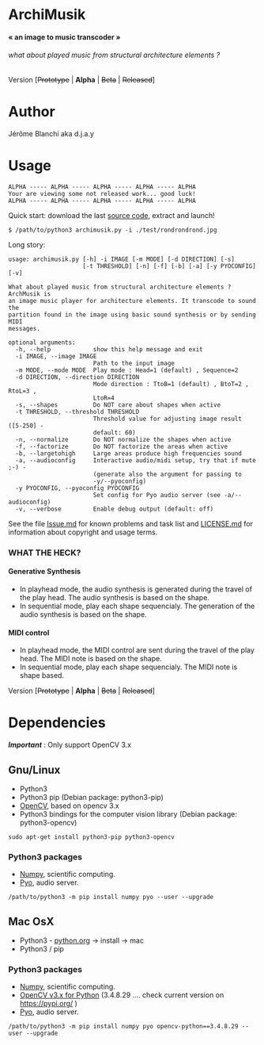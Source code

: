 # ArchiMusik
#### « an image to music transcoder »
###### what about played music from structural architecture elements ?

Version [~~Prototype~~ | __Alpha__ | ~~Beta~~ | ~~Released~~]

# Author
Jérôme Blanchi aka d.j.a.y

# Usage
```
ALPHA ----- ALPHA ----- ALPHA ----- ALPHA ----- ALPHA
Your are viewing some not released work... good luck!
ALPHA ----- ALPHA ----- ALPHA ----- ALPHA ----- ALPHA
```

Quick start:
download the last [source code](https://github.com/d-j-a-y/ArchiMusik/archive/master.zip), extract and launch!
```
$ /path/to/python3 archimusik.py -i ./test/rondrondrond.jpg
```

Long story:
```
usage: archimusik.py [-h] -i IMAGE [-m MODE] [-d DIRECTION] [-s]
                     [-t THRESHOLD] [-n] [-f] [-b] [-a] [-y PYOCONFIG] [-v]

What about played music from structural architecture elements ? ArchMusik is
an image music player for architecture elements. It transcode to sound the
partition found in the image using basic sound synthesis or by sending MIDI
messages.

optional arguments:
  -h, --help            show this help message and exit
  -i IMAGE, --image IMAGE
                        Path to the input image
  -m MODE, --mode MODE  Play mode : Head=1 (default) , Sequence=2
  -d DIRECTION, --direction DIRECTION
                        Mode direction : TtoB=1 (default) , BtoT=2 , RtoL=3 ,
                        LtoR=4
  -s, --shapes          Do NOT care about shapes when active
  -t THRESHOLD, --threshold THRESHOLD
                        Threshold value for adjusting image result ([5-250] -
                        default: 60)
  -n, --normalize       Do NOT normalize the shapes when active
  -f, --factorize       Do NOT factorize the areas when active
  -b, --largetohigh     Large areas produce high frequencies sound
  -a, --audioconfig     Interactive audio/midi setup, try that if mute ;-) -
                        (generate also the argument for passing to
                        -y/--pyoconfig)
  -y PYOCONFIG, --pyoconfig PYOCONFIG
                        Set config for Pyo audio server (see -a/--audioconfig)
  -v, --verbose         Enable debug output (default: off)

```

See the file [Issue.md](Issues.md) for known problems and task list and [LICENSE.md](LICENSE.md)
for information about copyright and usage terms.


### WHAT THE HECK?
#### Generative Synthesis
* In playhead mode, the audio synthesis is generated during the travel of the play head. The audio synthesis is based on the shape.
* In sequential mode, play each shape sequencialy. The generation of the audio synthesis is based on the shape.
#### MIDI control
* In playhead mode, the MIDI control are sent during the travel of the play head. The MIDI note is based on the shape.
* In sequential mode, play each shape sequencialy. The MIDI note is shape based.


Version [~~Prototype~~ | __Alpha__ | ~~Beta~~ | ~~Released~~]

# Dependencies
___Important___ : Only support OpenCV 3.x

## Gnu/Linux
* Python3
* Python3 pip (Debian package: python3-pip)
* [OpenCV](http://opencv.org/), based on opencv 3.x
* Python3 bindings for the computer vision library (Debian package: python3-opencv)

```
sudo apt-get install python3-pip python3-opencv
```

### Python3 packages
* [Numpy](https://numpy.org/), scientific computing.
* [Pyo](http://ajaxsoundstudio.com/pyodoc), audio server.

```
/path/to/python3 -m pip install numpy pyo --user --upgrade
```

## Mac OsX

* Python3 - [python.org](https://www.python.org) -> install -> mac
* Python3 / pip

### Python3 packages

* [Numpy](https://numpy.org/), scientific computing.
* [OpenCV v3.x for Python](https://opencv.org/)  (3.4.8.29 .... check current version on https://pypi.org/ )
* [Pyo](http://ajaxsoundstudio.com/pyodoc), audio server.

```
/path/to/python3 -m pip install numpy pyo opencv-python==3.4.8.29 --user --upgrade
```
